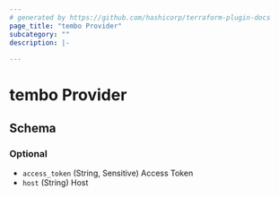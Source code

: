 ```yaml
---
# generated by https://github.com/hashicorp/terraform-plugin-docs
page_title: "tembo Provider"
subcategory: ""
description: |-
  
---
```


# tembo Provider





<!-- schema generated by tfplugindocs -->
## Schema

### Optional

- `access_token` (String, Sensitive) Access Token
- `host` (String) Host
